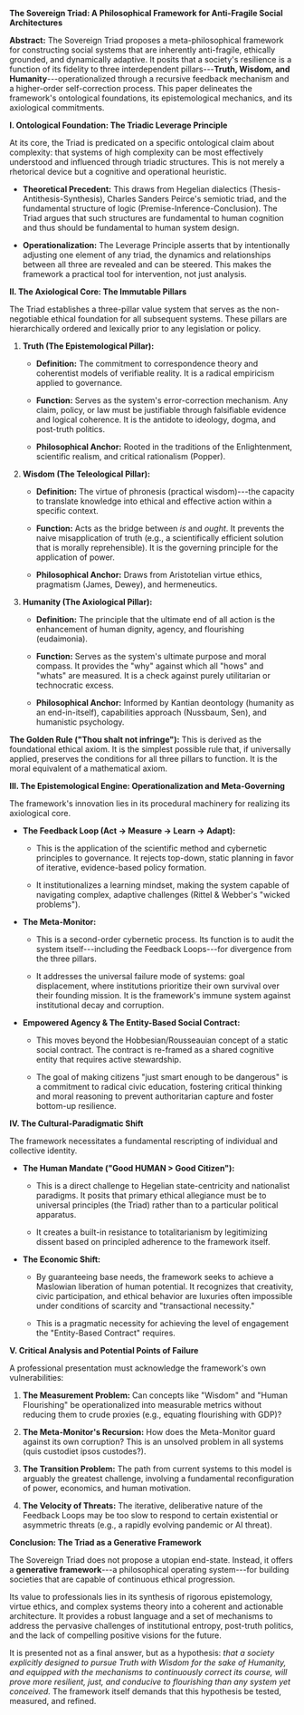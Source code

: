 **The Sovereign Triad: A Philosophical Framework for Anti-Fragile Social
Architectures**

**Abstract:** The Sovereign Triad proposes a meta-philosophical
framework for constructing social systems that are inherently
anti-fragile, ethically grounded, and dynamically adaptive. It posits
that a society\'s resilience is a function of its fidelity to three
interdependent pillars---**Truth, Wisdom, and
Humanity**---operationalized through a recursive feedback mechanism and
a higher-order self-correction process. This paper delineates the
framework\'s ontological foundations, its epistemological mechanics, and
its axiological commitments.

**I. Ontological Foundation: The Triadic Leverage Principle**

At its core, the Triad is predicated on a specific ontological claim
about complexity: that systems of high complexity can be most
effectively understood and influenced through triadic structures. This
is not merely a rhetorical device but a cognitive and operational
heuristic.

-   **Theoretical Precedent:** This draws from Hegelian dialectics
    (Thesis-Antithesis-Synthesis), Charles Sanders Peirce\'s semiotic
    triad, and the fundamental structure of logic
    (Premise-Inference-Conclusion). The Triad argues that such
    structures are fundamental to human cognition and thus should be
    fundamental to human system design.

-   **Operationalization:** The Leverage Principle asserts that by
    intentionally adjusting one element of any triad, the dynamics and
    relationships between all three are revealed and can be steered.
    This makes the framework a practical tool for intervention, not just
    analysis.

**II. The Axiological Core: The Immutable Pillars**

The Triad establishes a three-pillar value system that serves as the
non-negotiable ethical foundation for all subsequent systems. These
pillars are hierarchically ordered and lexically prior to any
legislation or policy.

1.  **Truth (The Epistemological Pillar):**

    -   **Definition:** The commitment to correspondence theory and
        coherentist models of verifiable reality. It is a radical
        empiricism applied to governance.

    -   **Function:** Serves as the system\'s error-correction
        mechanism. Any claim, policy, or law must be justifiable through
        falsifiable evidence and logical coherence. It is the antidote
        to ideology, dogma, and post-truth politics.

    -   **Philosophical Anchor:** Rooted in the traditions of the
        Enlightenment, scientific realism, and critical rationalism
        (Popper).

2.  **Wisdom (The Teleological Pillar):**

    -   **Definition:** The virtue of phronesis (practical wisdom)---the
        capacity to translate knowledge into ethical and effective
        action within a specific context.

    -   **Function:** Acts as the bridge between *is* and *ought*. It
        prevents the naive misapplication of truth (e.g., a
        scientifically efficient solution that is morally
        reprehensible). It is the governing principle for the
        application of power.

    -   **Philosophical Anchor:** Draws from Aristotelian virtue ethics,
        pragmatism (James, Dewey), and hermeneutics.

3.  **Humanity (The Axiological Pillar):**

    -   **Definition:** The principle that the ultimate end of all
        action is the enhancement of human dignity, agency, and
        flourishing (eudaimonia).

    -   **Function:** Serves as the system\'s ultimate purpose and moral
        compass. It provides the \"why\" against which all \"hows\" and
        \"whats\" are measured. It is a check against purely utilitarian
        or technocratic excess.

    -   **Philosophical Anchor:** Informed by Kantian deontology
        (humanity as an end-in-itself), capabilities approach (Nussbaum,
        Sen), and humanistic psychology.

**The Golden Rule (\"Thou shalt not infringe\"):** This is derived as
the foundational ethical axiom. It is the simplest possible rule that,
if universally applied, preserves the conditions for all three pillars
to function. It is the moral equivalent of a mathematical axiom.

**III. The Epistemological Engine: Operationalization and
Meta-Governing**

The framework\'s innovation lies in its procedural machinery for
realizing its axiological core.

-   **The Feedback Loop (Act -\> Measure -\> Learn -\> Adapt):**

    -   This is the application of the scientific method and cybernetic
        principles to governance. It rejects top-down, static planning
        in favor of iterative, evidence-based policy formation.

    -   It institutionalizes a learning mindset, making the system
        capable of navigating complex, adaptive challenges (Rittel &
        Webber\'s \"wicked problems\").

-   **The Meta-Monitor:**

    -   This is a second-order cybernetic process. Its function is to
        audit the system itself---including the Feedback Loops---for
        divergence from the three pillars.

    -   It addresses the universal failure mode of systems: goal
        displacement, where institutions prioritize their own survival
        over their founding mission. It is the framework\'s immune
        system against institutional decay and corruption.

-   **Empowered Agency & The Entity-Based Social Contract:**

    -   This moves beyond the Hobbesian/Rousseauian concept of a static
        social contract. The contract is re-framed as a shared cognitive
        entity that requires active stewardship.

    -   The goal of making citizens \"just smart enough to be
        dangerous\" is a commitment to radical civic education,
        fostering critical thinking and moral reasoning to prevent
        authoritarian capture and foster bottom-up resilience.

**IV. The Cultural-Paradigmatic Shift**

The framework necessitates a fundamental rescripting of individual and
collective identity.

-   **The Human Mandate (\"Good HUMAN \> Good Citizen\"):**

    -   This is a direct challenge to Hegelian state-centricity and
        nationalist paradigms. It posits that primary ethical allegiance
        must be to universal principles (the Triad) rather than to a
        particular political apparatus.

    -   It creates a built-in resistance to totalitarianism by
        legitimizing dissent based on principled adherence to the
        framework itself.

-   **The Economic Shift:**

    -   By guaranteeing base needs, the framework seeks to achieve a
        Maslowian liberation of human potential. It recognizes that
        creativity, civic participation, and ethical behavior are
        luxuries often impossible under conditions of scarcity and
        \"transactional necessity.\"

    -   This is a pragmatic necessity for achieving the level of
        engagement the \"Entity-Based Contract\" requires.

**V. Critical Analysis and Potential Points of Failure**

A professional presentation must acknowledge the framework\'s own
vulnerabilities:

1.  **The Measurement Problem:** Can concepts like \"Wisdom\" and
    \"Human Flourishing\" be operationalized into measurable metrics
    without reducing them to crude proxies (e.g., equating flourishing
    with GDP)?

2.  **The Meta-Monitor\'s Recursion:** How does the Meta-Monitor guard
    against its own corruption? This is an unsolved problem in all
    systems (quis custodiet ipsos custodes?).

3.  **The Transition Problem:** The path from current systems to this
    model is arguably the greatest challenge, involving a fundamental
    reconfiguration of power, economics, and human motivation.

4.  **The Velocity of Threats:** The iterative, deliberative nature of
    the Feedback Loops may be too slow to respond to certain existential
    or asymmetric threats (e.g., a rapidly evolving pandemic or AI
    threat).

**Conclusion: The Triad as a Generative Framework**

The Sovereign Triad does not propose a utopian end-state. Instead, it
offers a **generative framework**---a philosophical operating
system---for building societies that are capable of continuous ethical
progression.

Its value to professionals lies in its synthesis of rigorous
epistemology, virtue ethics, and complex systems theory into a coherent
and actionable architecture. It provides a robust language and a set of
mechanisms to address the pervasive challenges of institutional entropy,
post-truth politics, and the lack of compelling positive visions for the
future.

It is presented not as a final answer, but as a hypothesis: *that a
society explicitly designed to pursue Truth with Wisdom for the sake of
Humanity, and equipped with the mechanisms to continuously correct its
course, will prove more resilient, just, and conducive to flourishing
than any system yet conceived.* The framework itself demands that this
hypothesis be tested, measured, and refined.